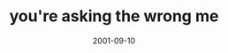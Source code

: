 ---
layout: base.njk
title : 'you&#39;re asking the wrong me' 
view_title : 'you&#39;re asking the wrong me' 
year : '2001' 
date : '2001-09-10' 
img_file : '/drawing/whatswrong.png' 
html_file : 'wrongme' 
next_html : 'goingwell.html' 
year_order : '193' 
permalink : "title/{{html_file}}.html"
---